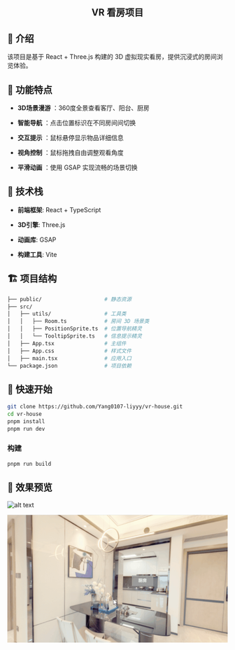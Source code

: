 <h2 align="center">
VR 看房项目
</h2>

## 📰 介绍

该项目是基于 React + Three.js 构建的 3D 虚拟现实看房，提供沉浸式的房间浏览体验。

## 🎊 功能特点

- **3D场景漫游** ：360度全景查看客厅、阳台、厨房

- **智能导航** ：点击位置标识在不同房间间切换

- **交互提示** ：鼠标悬停显示物品详细信息

- **视角控制** ：鼠标拖拽自由调整观看角度

- **平滑动画** ：使用 GSAP 实现流畅的场景切换

## 🔧 技术栈

- **前端框架**: React + TypeScript

- **3D引擎**: Three.js

- **动画库**: GSAP

- **构建工具**: Vite

## 🏗️ 项目结构

```bash
├── public/                    # 静态资源
├── src/ 
│   ├── utils/                 # 工具类
│   │   ├── Room.ts            # 房间 3D 场景类
│   │   ├── PositionSprite.ts  # 位置导航精灵
│   │   └── TooltipSprite.ts   # 信息提示精灵
│   ├── App.tsx                # 主组件
│   ├── App.css                # 样式文件
│   ├── main.tsx               # 应用入口
└── package.json               # 项目依赖
```

## 🚀 快速开始

```bash
git clone https://github.com/Yang0107-liyyy/vr-house.git
cd vr-house
pnpm install
pnpm run dev
```

### 构建

```bash
pnpm run build
```

## 📸 效果预览

![alt text](public/images/rendering/VR1.gif)

![alt text](public/images/rendering/VR2.gif)